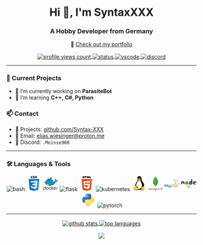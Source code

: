 <h1 align="center">Hi 👋, I'm SyntaxXXX</h1>
<h3 align="center">A Hobby Developer from Germany</h3>

<p align="center">
  🔗 <a href="https://syntax-xxx.is-a.dev">Check out my portfolio</a>
</p>

<p align="center">
  <a href="https://syntax-xxx.is-a.dev">
    <img align="center" src="https://komarev.com/ghpvc/?username=Syntax-XXX&style=flat&color=6E3BF3" alt="profile views count" />
  </a>
  <a href="https://syntax-xxx.is-a.dev">
    <img align="center" src="https://api.statusbadges.me/badge/status/970379709596729446?simple=true" alt="status" />
  </a>
  <a href="https://syntax-xxx.is-a.dev">
    <img align="center" src="https://api.statusbadges.me/badge/vscode/970379709596729446" alt="vscode" />
  </a>
  <a href="https://discord.gg/wEnW2kPwce">
    <img align="center" src="https://img.shields.io/discord/1375141754885640222?label=Discord&logo=discord&logoColor=fafafa&style=flat&color=6e3bf3" alt="discord" />
  </a>
</p>

---

### 🚀 Current Projects

- 🔭 I’m currently working on **ParasiteBot**
- 🌱 I’m learning **C++, C#, Python**

### 📫 Contact

- 📂 Projects: [github.com/Syntax-XXX](https://github.com/Syntax-XXX)
- 📧 Email: elias.wiesinger@proton.me
- 💬 Discord: `.Moinse908`

---

### 🛠️ Languages & Tools

<p align="center">
  <img src="https://www.vectorlogo.zone/logos/gnu_bash/gnu_bash-icon.svg" alt="bash" width="40" height="40"/>
  <img src="https://raw.githubusercontent.com/devicons/devicon/master/icons/css3/css3-original-wordmark.svg" alt="css3" width="40" height="40"/>
  <img src="https://raw.githubusercontent.com/devicons/devicon/master/icons/docker/docker-original-wordmark.svg" alt="docker" width="40" height="40"/>
  <img src="https://www.vectorlogo.zone/logos/pocoo_flask/pocoo_flask-icon.svg" alt="flask" width="40" height="40"/>
  <img src="https://raw.githubusercontent.com/devicons/devicon/master/icons/html5/html5-original-wordmark.svg" alt="html5" width="40" height="40"/>
  <img src="https://www.vectorlogo.zone/logos/kubernetes/kubernetes-icon.svg" alt="kubernetes" width="40" height="40"/>
  <img src="https://raw.githubusercontent.com/devicons/devicon/master/icons/linux/linux-original.svg" alt="linux" width="40" height="40"/>
  <img src="https://raw.githubusercontent.com/devicons/devicon/master/icons/mongodb/mongodb-original-wordmark.svg" alt="mongodb" width="40" height="40"/>
  <img src="https://raw.githubusercontent.com/devicons/devicon/master/icons/mysql/mysql-original-wordmark.svg" alt="mysql" width="40" height="40"/>
  <img src="https://raw.githubusercontent.com/devicons/devicon/master/icons/nodejs/nodejs-original-wordmark.svg" alt="nodejs" width="40" height="40"/>
  <img src="https://raw.githubusercontent.com/devicons/devicon/master/icons/python/python-original.svg" alt="python" width="40" height="40"/>
  <img src="https://www.vectorlogo.zone/logos/pytorch/pytorch-icon.svg" alt="pytorch" width="40" height="40"/>
</p>

---

<p align="center">
  <a href="https://github.com/anuraghazra/github-readme-stats">
    <img align="center" src="https://github-readme-stats.vercel.app/api?username=Syntax-XXX&show_icons=true&theme=transparent&include_all_commits=true&ring_color=6e3bf3&title_color=6e3bf3&text_color=ffffff&icon_color=6e3bf3&hide_border=true" alt="github stats" />
  </a>
  <a href="https://github.com/anuraghazra/github-readme-stats">
    <img align="center" src="https://github-readme-stats.vercel.app/api/top-langs/?username=Syntax-XXX&layout=compact&show_icons=true&theme=transparent&include_all_commits=true&ring_color=6e3bf3&title_color=6e3bf3&text_color=ffffff&icon_color=6e3bf3&hide_border=true&langs_count=10" alt="top languages" />
  </a>
</p>

<p align="center">
  <a href="https://lanyard.cnrad.dev">
    <img align="center" src="https://lanyard.cnrad.dev/api/970379709596729446?bg=363636&theme=dark&idleMessage=Just%20Chilling%20rn&showDisplayName=true&borderRadius=20px" />
  </a>
</p>
